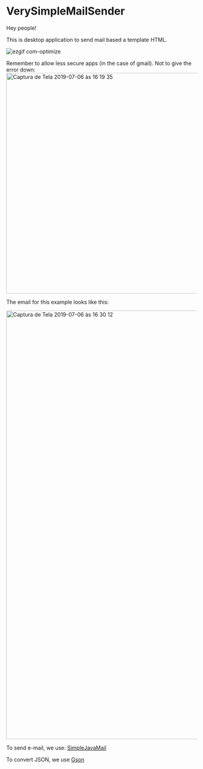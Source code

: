 # VerySimpleMailSender

Hey people! 

This is desktop application to send mail based a template HTML.

![ezgif com-optimize](https://user-images.githubusercontent.com/11741695/60760615-75ed8f00-a00e-11e9-906d-2087710b0419.gif)

Remember to allow less secure apps (in the case of gmail). 
Not to give the error down:
<img width="582" alt="Captura de Tela 2019-07-06 às 16 19 35" src="https://user-images.githubusercontent.com/11741695/60760640-d5e43580-a00e-11e9-826b-bd71ec721098.png">

The email for this example looks like this:

<img width="1131" alt="Captura de Tela 2019-07-06 às 16 30 12" src="https://user-images.githubusercontent.com/11741695/60760651-01ffb680-a00f-11e9-8fd9-9929dfb27bea.png">


To send e-mail, we use: [SimpleJavaMail](http://www.simplejavamail.org)

To convert JSON, we use [Gson](https://github.com/google/gson)

